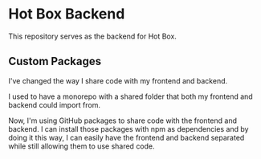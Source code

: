 # Hot Box Backend

This repository serves as the backend for Hot Box.

## Custom Packages

I've changed the way I share code with my frontend and backend.

I used to have a monorepo with a shared folder that both my frontend and backend could import from.

Now, I'm using GitHub packages to share code with the frontend and backend. I can install those packages with npm as dependencies and by doing it this way, I can easily have the frontend and backend separated while still allowing them to use shared code.